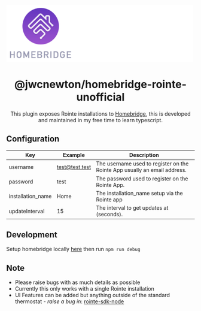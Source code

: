 <span align="center">

<img alt="homebridge-rointe" src="./docs/rointe-homebridge.png" width="500px">

# @jwcnewton/homebridge-rointe-unofficial

<p>This plugin exposes Rointe installations to <a href="https://homebridge.io">Homebridge</a>, this is developed and maintained in my free time to learn typescript. 
</p>

</span>


## Configuration

Key | Example | Description
---------|----------|---------
 username | test@test.test | The username used to register on the Rointe App usually an email address.
 password | test | The password used to register on the Rointe App.
 installation_name | Home | The installation_name setup via the Rointe app
 updateInterval | 15 | The interval to get updates at (seconds).

## Development

Setup homebridge locally [here](https://github.com/homebridge/homebridge#plugin-development) then run `npm run debug` 

## Note
 - Please raise bugs with as much details as possible 
 - Currently this only works with a single Rointe installation 
 - UI Features can be added but anything outside of the standard thermostat - *raise a bug in*: [rointe-sdk-node](https://github.com/jwcnewton/rointe-sdk-node)
